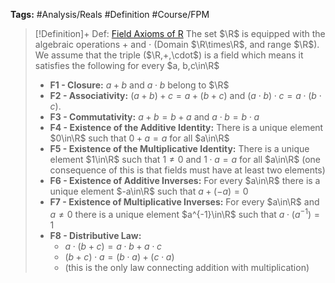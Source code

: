 ---
---

**Tags:** #Analysis/Reals #Definition #Course/FPM 

 > 
 > \[!Definition\]+ Def: [Field Axioms of R](Field%20Axioms%20of%20R.md)
 > The set $\R$ is equipped with the algebraic operations $+$ and $\cdot$ (Domain $\R\times\R$, and range $\R$). We assume that the triple ($\R,+,\cdot$) is a field which means it satisfies the following for every $a, b,c\in\R$
 > 
 > * **F1 - Closure:** $a + b$ and $a \cdot b$ belong to $\R$
 > * **F2 - Associativity:** $(a+b)+c=a+(b+c)$ and $(a\cdot b)\cdot c = a \cdot(b\cdot c)$.
 > * **F3 - Commutativity:** $a+b = b+a$ and $a\cdot b = b\cdot a$
 > * **F4 - Existence of the Additive Identity:** There is a unique element $0\in\R$ such that $0 + a = a$ for all $a\in\R$
 > * **F5 - Existence of the Multiplicative Identity:** There is a unique element $1\in\R$ such that $1\ne0$ and $1\cdot a = a$ for all $a\in\R$ (one consequence of this is that fields must have at least two elements)
 > * **F6 - Existence of Additive Inverses:** For every $a\in\R$ there is a unique element $-a\in\R$ such that $a+(-a)=0$
 > * **F7 - Existence of Multiplicative Inverses:** For every $a\in\R$ and $a\ne0$ there is a unique element $a^{-1}\in\R$ such that $a\cdot(a^{-1})=1$
 > * **F8 - Distributive Law:** 
 >   * $a\cdot (b+c) = a\cdot b + a\cdot c$
 >   * $(b+c)\cdot a=(b\cdot a) + (c\cdot a)$ 
 >   * (this is the only law connecting addition with multiplication)

